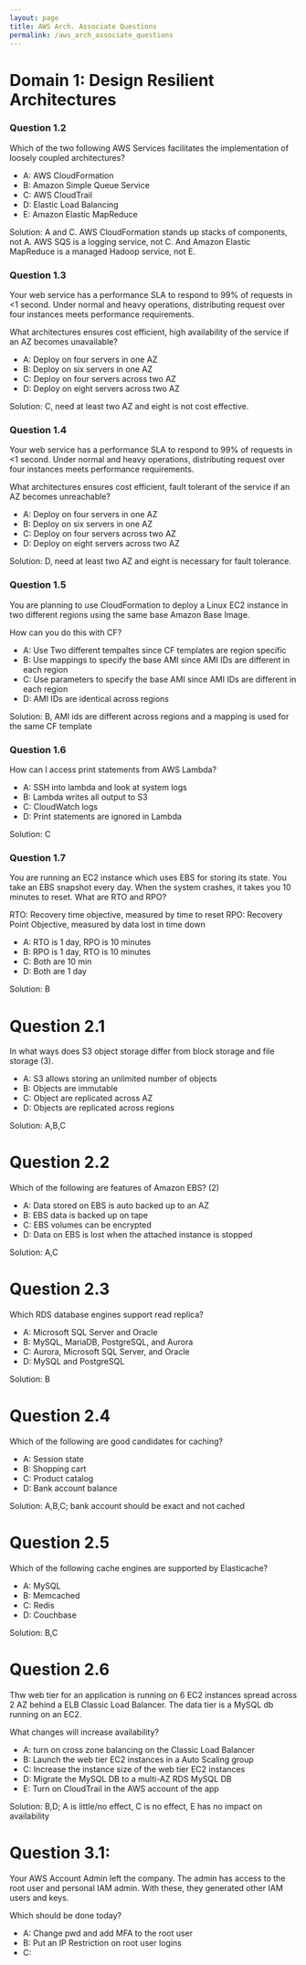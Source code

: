```yaml
---
layout: page
title: AWS Arch. Associate Questions
permalink: /aws_arch_associate_questions
---
```


# Domain 1: Design Resilient Architectures

### Question 1.2
Which of the two following AWS Services facilitates the implementation of loosely coupled architectures?

- A: AWS CloudFormation
- B: Amazon Simple Queue Service
- C: AWS CloudTrail
- D: Elastic Load Balancing
- E: Amazon Elastic MapReduce 

Solution: A and C. AWS CloudFormation stands up stacks of components, not A. AWS SQS is a logging service, not C. 
And Amazon Elastic MapReduce is a managed Hadoop service, not E.

### Question 1.3
Your web service has a performance SLA to respond to 99% of requests in <1 second. Under normal and heavy operations, 
distributing request over four instances meets performance requirements. 

What architectures ensures cost efficient, high availability of the service if an AZ becomes unavailable?

- A: Deploy on four servers in one AZ
- B: Deploy on six servers in one AZ
- C: Deploy on four servers across two AZ
- D: Deploy on eight servers across two AZ

Solution: C, need at least two AZ and eight is not cost effective.

### Question 1.4
Your web service has a performance SLA to respond to 99% of requests in <1 second. Under normal and heavy operations, 
distributing request over four instances meets performance requirements. 

What architectures ensures cost efficient, fault tolerant of the service if an AZ becomes unreachable?

- A: Deploy on four servers in one AZ
- B: Deploy on six servers in one AZ
- C: Deploy on four servers across two AZ
- D: Deploy on eight servers across two AZ

Solution: D, need at least two AZ and eight is necessary for fault tolerance.

### Question 1.5
You are planning to use CloudFormation to deploy a Linux EC2 instance in two different regions using the same base
Amazon Base Image.

How can you do this with CF?

- A: Use Two different tempaltes since CF templates are region specific
- B: Use mappings to specify the base AMI since AMI IDs are different in each region
- C: Use parameters to specify the base AMI since AMI IDs are different in each region
- D: AMI IDs are identical across regions

Solution: B, AMI ids are different across regions and a mapping is used for the same CF template

### Question 1.6
How can I access print statements from AWS Lambda?

- A: SSH into lambda and look at system logs
- B: Lambda writes all output to S3
- C: CloudWatch logs
- D: Print statements are ignored in Lambda

Solution: C

### Question 1.7
You are running an EC2 instance which uses EBS for storing its state. You take an EBS snapshot every day. 
When the system crashes, it takes you 10 minutes to reset. What are RTO and RPO?

RTO: Recovery time objective, measured by time to reset
RPO: Recovery Point Objective, measured by data lost in time down

- A: RTO is 1 day, RPO is 10 minutes
- B: RPO is 1 day, RTO is 10 minutes
- C: Both are 10 min
- D: Both are 1 day

Solution: B

# Question 2.1
In what ways does S3 object storage differ from block storage and file storage (3).

- A: S3 allows storing an unlimited number of objects
- B: Objects are immutable
- C: Object are replicated across AZ
- D: Objects are replicated across regions

Solution: A,B,C

# Question 2.2
Which of the following are features of Amazon EBS? (2)

- A: Data stored on EBS is auto backed up to an AZ
- B: EBS data is backed up on tape
- C: EBS volumes can be encrypted
- D: Data on EBS is lost when the attached instance is stopped

Solution: A,C

# Question 2.3
Which RDS database engines support read replica?

- A: Microsoft SQL Server and Oracle
- B: MySQL, MariaDB, PostgreSQL, and Aurora
- C: Aurora, Microsoft SQL Server, and Oracle
- D: MySQL and PostgreSQL

Solution: B

# Question 2.4
Which of the following are good candidates for caching?

- A: Session state
- B: Shopping cart
- C: Product catalog
- D: Bank account balance

Solution: A,B,C; bank account should be exact and not cached

# Question 2.5
Which of the following cache engines are supported by Elasticache?

- A: MySQL
- B: Memcached
- C: Redis
- D: Couchbase

Solution: B,C

# Question 2.6
Thw web tier for an application is running on 6 EC2 instances spread across 2 AZ behind a
ELB Classic Load Balancer. The data tier is a MySQL db running on an EC2.

What changes will increase availability?

- A: turn on cross zone balancing on the Classic Load Balancer
- B: Launch the web tier EC2 instances in a Auto Scaling group
- C: Increase the instance size of the web tier EC2 instances
- D: Migrate the MySQL DB to a multi-AZ RDS MySQL DB
- E: Turn on CloudTrail in the AWS account of the app

Solution: B,D; A is little/no effect, C is no effect, E has no impact on availability

# Question 3.1:
Your AWS Account Admin left the company. The admin has access to the root user and personal IAM admin.
With these, they generated other IAM users and keys.

Which should be done today?

- A: Change pwd and add MFA to the root user
- B: Put an IP Restriction on root user logins
- C: 
